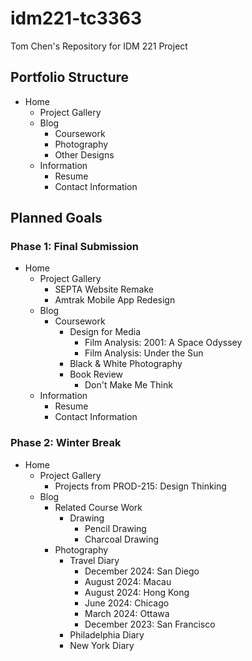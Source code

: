 # idm221-tc3363

Tom Chen's Repository for IDM 221 Project 

## Portfolio Structure 

- Home 
    - Project Gallery 
    - Blog 
        - Coursework 
        - Photography
        - Other Designs 
    - Information
        - Resume 
        - Contact Information 

## Planned Goals 

### Phase 1: Final Submission 

- Home 
    - Project Gallery 
        - SEPTA Website Remake
        - Amtrak Mobile App Redesign 
    - Blog 
        - Coursework 
            - Design for Media 
                - Film Analysis: 2001: A Space Odyssey  
                - Film Analysis: Under the Sun 
            - Black & White Photography
            - Book Review
                - Don't Make Me Think 
    - Information
        - Resume 
        - Contact Information 

### Phase 2: Winter Break 

- Home 
    - Project Gallery 
        - Projects from PROD-215: Design Thinking 
    - Blog 
        - Related Course Work 
            - Drawing 
                - Pencil Drawing 
                - Charcoal Drawing  
        - Photography
            - Travel Diary 
                - December 2024: San Diego 
                - August 2024: Macau 
                - August 2024: Hong Kong  
                - June 2024: Chicago 
                - March 2024: Ottawa 
                - December 2023: San Francisco
            - Philadelphia Diary 
            - New York Diary 

